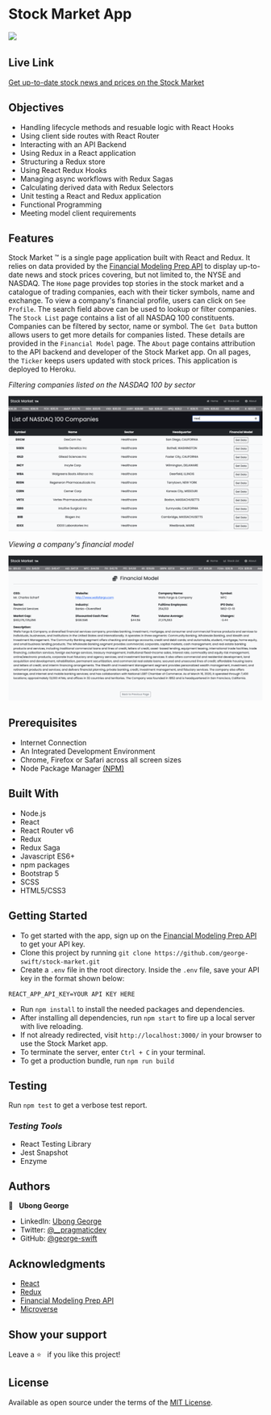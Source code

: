 # Stock Market App
![](./src/assets/images/stock-market.gif)
## Live Link
[Get up-to-date stock news and prices on the Stock Market](https://app-stock-market.herokuapp.com/)
## Objectives
- Handling lifecycle methods and resuable logic with React Hooks
- Using client side routes with React Router
- Interacting with an API Backend
- Using Redux in a React application
- Structuring a Redux store
- Using React Redux Hooks
- Managing async workflows with Redux Sagas
- Calculating derived data with Redux Selectors
- Unit testing a React and Redux application
- Functional Programming
- Meeting model client requirements

## Features
Stock Market &trade; is a single page application built with React and Redux. It relies on data provided by the [Financial Modeling Prep API](https://financialmodelingprep.com/developer/docs/) to display up-to-date news and stock prices covering, but not limited to, the NYSE and NASDAQ. The `Home` page provides top stories in the stock market and a catalogue of trading companies, each with their ticker symbols, name and exchange. To view a company's financial profile, users can click on `See Profile`. The search field above can be used to lookup or filter companies. The `Stock List` page contains a list of all NASDAQ 100 constituents. Companies can be filtered by sector, name or symbol. The `Get Data` button allows users to get more details for companies listed. These details are provided in the `Financial Model` page. The `About` page contains attribution to the API backend and developer of the Stock Market app. On all pages, the `Ticker` keeps users updated with stock prices. This application is deployed to Heroku.


_Filtering companies listed on the NASDAQ 100 by sector_

![](./src/assets/images/nasdaq.png)

_Viewing a company's financial model_

![](./src/assets/images/financial-model.png)

## Prerequisites
- Internet Connection
- An Integrated Development Environment
- Chrome, Firefox or Safari across all screen sizes
- Node Package Manager [(NPM)](https://docs.npmjs.com/about-npm)

## Built With
- Node.js
- React
- React Router v6
- Redux
- Redux Saga
- Javascript ES6+
- npm packages
- Bootstrap 5
- SCSS
- HTML5/CSS3


## Getting Started
- To get started with the app, sign up on the [Financial Modeling Prep API](https://financialmodelingprep.com/developer/docs/) to get your API key.
- Clone this project by running `git clone https://github.com/george-swift/stock-market.git`
- Create a `.env` file in the root directory. Inside the `.env` file, save your API key in the format shown below:
```
REACT_APP_API_KEY=YOUR API KEY HERE
```
- Run `npm install` to install the needed packages and dependencies.
- After installing all dependencies, run `npm start` to fire up a local server with live reloading.
- If not already redirected, visit `http://localhost:3000/` in your browser to use the Stock Market app.
- To terminate the server, enter `Ctrl + C` in your terminal.
- To get a production bundle, run `npm run build`

## Testing
Run `npm test` to get a verbose test report.

### *Testing Tools*
- React Testing Library
- Jest Snapshot
- Enzyme

## Authors

👤 &nbsp; **Ubong George**
- LinkedIn: [Ubong George](https://www.linkedin.com/in/ubong-itok)
- Twitter: [@\_\_pragmaticdev](https://twitter.com/__pragmaticdev)
- GitHub: [@george-swift](https://github.com/george-swift)

## Acknowledgments

- [React](https://reactjs.org/)
- [Redux](https://redux.js.org/api/api-reference)
- [Financial Modeling Prep API](https://financialmodelingprep.com/developer/docs/)
- [Microverse](https://www.microverse.org/)

## Show your support

Leave a :star:️ &nbsp; if you like this project!

## License

Available as open source under the terms of the [MIT License](https://opensource.org/licenses/MIT).